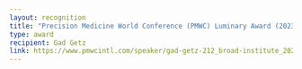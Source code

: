 ```yaml
---
layout: recognition
title: "Precision Medicine World Conference (PMWC) Luminary Award (2023)"
type: award
recipient: Gad Getz
link: https://www.pmwcintl.com/speaker/gad-getz-212_broad-institute_2023sv
---
```

